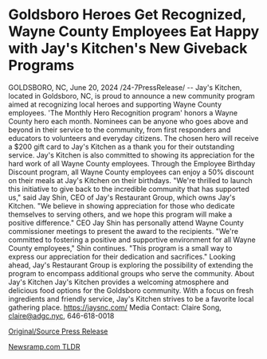 # Goldsboro Heroes Get Recognized, Wayne County Employees Eat Happy with Jay's Kitchen's New Giveback Programs

GOLDSBORO, NC, June 20, 2024 /24-7PressRelease/ -- Jay's Kitchen, located in Goldsboro, NC, is proud to announce a new community program aimed at recognizing local heroes and supporting Wayne County employees.  'The Monthly Hero Recognition program' honors a Wayne County hero each month. Nominees can be anyone who goes above and beyond in their service to the community, from first responders and educators to volunteers and everyday citizens. The chosen hero will receive a $200 gift card to Jay's Kitchen as a thank you for their outstanding service.   Jay's Kitchen is also committed to showing its appreciation for the hard work of all Wayne County employees. Through the Employee Birthday Discount program, all Wayne County employees can enjoy a 50% discount on their meals at Jay's Kitchen on their birthdays.  "We're thrilled to launch this initiative to give back to the incredible community that has supported us," said Jay Shin, CEO of Jay's Restaurant Group, which owns Jay's Kitchen. "We believe in showing appreciation for those who dedicate themselves to serving others, and we hope this program will make a positive difference."  CEO Jay Shin has personally attend Wayne County commissioner meetings to present the award to the recipients.  "We're committed to fostering a positive and supportive environment for all Wayne County employees," Shin continues. "This program is a small way to express our appreciation for their dedication and sacrifices."  Looking ahead, Jay's Restaurant Group is exploring the possibility of extending the program to encompass additional groups who serve the community.  About Jay's Kitchen Jay's Kitchen provides a welcoming atmosphere and delicious food options for the Goldsboro community. With a focus on fresh ingredients and friendly service, Jay's Kitchen strives to be a favorite local gathering place. https://jaysnc.com/  Media Contact: Claire Song, claire@adgc.nyc, 646-618-0018 

[Original/Source Press Release](https://www.24-7pressrelease.com/press-release/511864/goldsboro-heroes-get-recognized-wayne-county-employees-eat-happy-with-jays-kitchens-new-giveback-programs) 

[Newsramp.com TLDR](https://newsramp.com/None) 